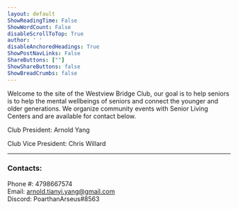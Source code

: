 ```yaml
---
layout: default
ShowReadingTime: False
ShowWordCount: False
disableScrollToTop: True
author: ' '
disableAnchoredHeadings: True
ShowPostNavLinks: False
ShareButtons: [""]
ShowShareButtons: false
ShowBreadCrumbs: false
---
```

Welcome to the site of the Westview Bridge Club, our goal is to help seniors is to help the mental wellbeings of seniors and connect the younger and older generations. We organize community events with Senior Living Centers and are available for contact below.

Club President: Arnold Yang

Club Vice President: Chris Willard

---
### Contacts:
Phone #: 4798667574\
Email: arnold.tianyi.yang@gmail.com\
Discord: PoarthanArseus#8563